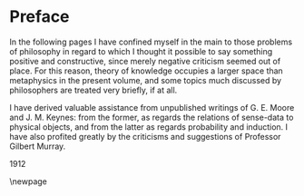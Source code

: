 # Preface

In the following pages I have confined myself in the main to those problems of philosophy in regard to which I thought it possible to say something positive and constructive, since merely negative criticism seemed out of place. For this reason, theory of knowledge occupies a larger space than metaphysics in the present volume, and some topics much discussed by philosophers are treated very briefly, if at all.

I have derived valuable assistance from unpublished writings of G. E. Moore and J. M. Keynes: from the former, as regards the relations of sense-data to physical objects, and from the latter as regards probability and induction. I have also profited greatly by the criticisms and suggestions of Professor Gilbert Murray.

1912

\newpage

